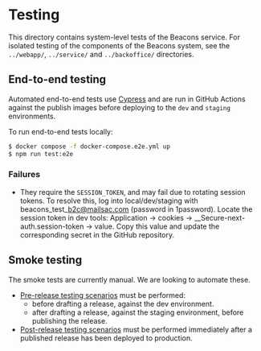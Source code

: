 # Testing

This directory contains system-level tests of the Beacons service. For isolated testing of the components of
the Beacons system, see the `../webapp/`, `../service/` and `../backoffice/` directories.

## End-to-end testing

Automated end-to-end tests use [Cypress](https://www.cypress.io/) and are run in GitHub Actions against the publish images before deploying to the `dev` and `staging` environments.

To run end-to-end tests locally:

```sh
$ docker compose -f docker-compose.e2e.yml up
$ npm run test:e2e
```

### Failures

- They require the `SESSION_TOKEN`, and may fail due to rotating session tokens. To resolve this, log into local/dev/staging with beacons_test\_b2c@mailsac.com (password in 1password). Locate the session token in dev tools: Application -> cookies -> \_\_Secure-next-auth.session-token -> value.
  Copy this value and update the corresponding secret in the GitHub repository.

## Smoke testing

The smoke tests are currently manual. We are looking to automate these.

- [Pre-release testing scenarios](pre-release-testing-scenarios.md) must be performed:
  - before drafting a release, against the dev environment.
  - after drafting a release, against the staging environment, before publishing the release.
- [Post-release testing scenarios](post-release-testing-scenarios.md) must be performed immediately after a published release has been deployed to production.
